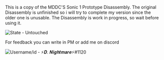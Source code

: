<!--
# Sonic 1 Prototype
Research disassembly of the Sonic 1 prototype that was released by Hidden Palace on December 31st, 2020.
## Contribution notes
* To edit the assembly code, use IDA pro 7.2 and do your changes there, that way they can be backed up easier. There are a few misceelaneous commands for the processor. Output your file via the LST file format to tools/s1proto.lst. Run text.bat to ensure bit perfectness (press enter to go to next error, if you find the end of file, it is perfect).
* To edit the file names for split files, open tools/s1proto.txt and edit the appropriate lines, or add new files in sequentially, making sure you also have specified the end of the file range. See the file for examples. Run test.bat so that all the files will update and you can check for bit perfectness.
* Please ensure that before you submit a pull request, that you have pulled the latest version from the main repository and resolved any merge conflicts!
* You can also come discuss this project in our Discord at http://dc.megadrive.dev/

## Hacking notes
* To start your hack, run the diff.bat script, to split tools/s1proto.md into the individual data files
* Edit your data or code, and run build.bat to build out.md, or any error and log files in case there is a mistake
* All sound related data is in the sound folder, levels has both level data and level related objects, screens has most data to do with the SEGA screen, title screen and Special Stage
* SONLVL folder has all the sonlvl related data, which allows you to edit levels with the SONLVL program
* unknown and unsorted has various misc files that have yet not been relocated or identified.
* tools folder has a few different things. Usually for hacking you don't need to touch this. Just be aware to not delete this folder.
* diff.bat, test.bat, process.bat and split.bat are not needed after initially running split.bat!

## Credits
* drx & Hidden Palace - Prototype release
* Aurora Fields - Project lead, tool programming, documentation
* RepellantMold - DAC driver disassembly, documentation
* DeltaWooloo - Documentation
* Jorge - Additional help
* Mega Drive Developers Collective - Project host
-->

This is a copy of the MDDC'S Sonic 1 Prototype 
Disassembly. The original Disassembly is unfinished
so i will try to complete my version since 
the older one is unusable. The Disassembly is work
in progress, so wait before using it.

![State - Untouched](https://img.shields.io/badge/State-Untouched-red?logo=AssemblyScript)

For feedback you can write in PM or add me on discord

![Username/id - ⚡𝑫. 𝑵𝒊𝒈𝒉𝒕𝒎𝒂𝒓𝒆⚡#1120](https://img.shields.io/badge/Username%2Fid-⚡𝑫._𝑵𝒊𝒈𝒉𝒕𝒎𝒂𝒓𝒆⚡%231120-blue?logo=discord)
